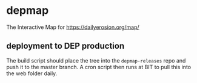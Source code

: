 # depmap
The Interactive Map for https://dailyerosion.org/map/

## deployment to DEP production
The build script should place the tree into the `depmap-releases` repo and push it to the master branch.  A cron script then runs at BIT to pull this into the web folder daily.
